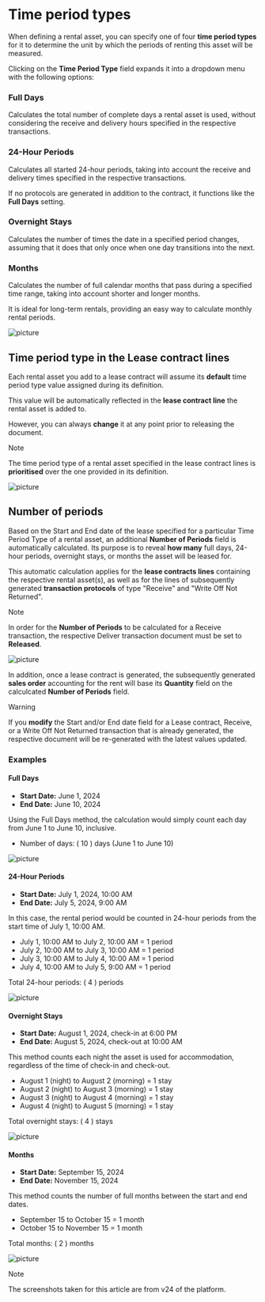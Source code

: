 # Time period types

When defining a rental asset, you can specify one of four **time period types** for it to determine the unit by which the periods of renting this asset will be measured. 

Clicking on the **Time Period Type** field expands it into a dropdown menu with the following options:

### Full Days

Calculates the total number of complete days a rental asset is used, without considering the receive and delivery hours specified in the respective transactions.

### 24-Hour Periods

Calculates all started 24-hour periods, taking into account the receive and delivery times specified in the respective transactions. 

If no protocols are generated in addition to the contract, it functions like the **Full Days** setting.

### Overnight Stays

Calculates the number of times the date in a specified period changes, assuming that it does that only once when one day transitions into the next.

### Months

Calculates the number of full calendar months that pass during a specified time range, taking into account shorter and longer months.

It is ideal for long-term rentals, providing an easy way to calculate monthly rental periods.

![picture](pictures/Time_Period_Types_Choose_03_07.png)

## Time period type in the Lease contract lines 

Each rental asset you add to a lease contract will assume its **default** time period type value assigned during its definition.

This value will be automatically reflected in the **lease contract line** the rental asset is added to.

However, you can always **change** it at any point prior to releasing the document. 

> [!Note]
> The time period type of a rental asset specified in the lease contract lines is **prioritised** over the one provided in its definition.

![picture](pictures/Time_Period_Types_Contract_03_07.png)

## Number of periods  	

Based on the Start and End date of the lease specified for a particular Time Period Type of a rental asset, an additional **Number of Periods** field is automatically calculated. Its purpose is to reveal **how many** full days, 24-hour periods, overnight stays, or months the asset will be leased for.

This automatic calculation applies for the **lease contracts lines** containing the respective rental asset(s), as well as for the lines of subsequently generated **transaction protocols** of type "Receive" and "Write Off Not Returned".

> [!NOTE]
> In order for the **Number of Periods** to be calculated for a Receive transaction, the respective Deliver transaction document must be set to **Released**.

![picture](pictures/Time_Period_Types_Transactions_03_07.png)

In addition, once a lease contract is generated, the subsequently generated **sales order** accounting for the rent will base its **Quantity** field on the calculcated **Number of Periods** field. 

> [!WARNING]
> If you **modify** the Start and/or End date field for a Lease contract, Receive, or a Write Off Not Returned transaction that is already generated, the respective document will be re-generated with the latest values updated.

### Examples

#### Full Days

- **Start Date:** June 1, 2024
- **End Date:** June 10, 2024

Using the Full Days method, the calculation would simply count each day from June 1 to June 10, inclusive.

- Number of days: \( 10 \) days (June 1 to June 10)

![picture](pictures/Time_Period_Types_Full_Days_03_07.png)

#### 24-Hour Periods

- **Start Date:** July 1, 2024, 10:00 AM
- **End Date:** July 5, 2024, 9:00 AM

In this case, the rental period would be counted in 24-hour periods from the start time of July 1, 10:00 AM.

- July 1, 10:00 AM to July 2, 10:00 AM = 1 period
- July 2, 10:00 AM to July 3, 10:00 AM = 1 period
- July 3, 10:00 AM to July 4, 10:00 AM = 1 period
- July 4, 10:00 AM to July 5, 9:00 AM = 1 period

Total 24-hour periods: \( 4 \) periods

![picture](pictures/Time_Period_Types_24_Hours_Stay_03_07.png)

#### Overnight Stays

- **Start Date:** August 1, 2024, check-in at 6:00 PM
- **End Date:** August 5, 2024, check-out at 10:00 AM

This method counts each night the asset is used for accommodation, regardless of the time of check-in and check-out.

- August 1 (night) to August 2 (morning) = 1 stay
- August 2 (night) to August 3 (morning) = 1 stay
- August 3 (night) to August 4 (morning) = 1 stay
- August 4 (night) to August 5 (morning) = 1 stay

Total overnight stays: \( 4 \) stays

![picture](pictures/Time_Period_Types_Night_03_07.png)

#### Months

- **Start Date:** September 15, 2024
- **End Date:** November 15, 2024

This method counts the number of full months between the start and end dates.

- September 15 to October 15 = 1 month
- October 15 to November 15 = 1 month

Total months: \( 2 \) months

![picture](pictures/Time_Period_Types_Number_of_Period_03_07.png)


> [!NOTE]
> 
> The screenshots taken for this article are from v24 of the platform.
